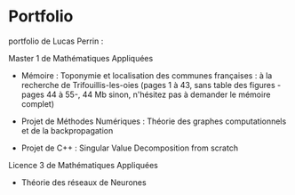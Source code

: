 # Portfolio

portfolio de Lucas Perrin :

Master 1 de Mathématiques Appliquées

- Mémoire : Toponymie et localisation des communes françaises : à la recherche de Trifouillis-les-oies (pages 1 à 43, sans table des figures -pages 44 à 55-, 44 Mb sinon, n'hésitez pas à demander le mémoire complet)

- Projet de Méthodes Numériques : Théorie des graphes computationnels et de la backpropagation

- Projet de C++ : Singular Value Decomposition from scratch

Licence 3 de Mathématiques Appliquées

- Théorie des réseaux de Neurones

